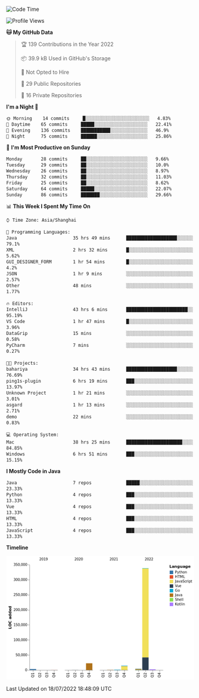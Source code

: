 <!--START_SECTION:waka-->
![Code Time](http://img.shields.io/badge/Code%20Time-0%20secs-blue)

![Profile Views](http://img.shields.io/badge/Profile%20Views-1-blue)

**🐱 My GitHub Data** 

> 🏆 139 Contributions in the Year 2022
 > 
> 📦 39.9 kB Used in GitHub's Storage 
 > 
> 🚫 Not Opted to Hire
 > 
> 📜 29 Public Repositories 
 > 
> 🔑 16 Private Repositories  
 > 
**I'm a Night 🦉** 

```text
🌞 Morning    14 commits     █░░░░░░░░░░░░░░░░░░░░░░░░   4.83% 
🌆 Daytime    65 commits     █████░░░░░░░░░░░░░░░░░░░░   22.41% 
🌃 Evening    136 commits    ███████████░░░░░░░░░░░░░░   46.9% 
🌙 Night      75 commits     ██████░░░░░░░░░░░░░░░░░░░   25.86%

```
📅 **I'm Most Productive on Sunday** 

```text
Monday       28 commits     ██░░░░░░░░░░░░░░░░░░░░░░░   9.66% 
Tuesday      29 commits     ██░░░░░░░░░░░░░░░░░░░░░░░   10.0% 
Wednesday    26 commits     ██░░░░░░░░░░░░░░░░░░░░░░░   8.97% 
Thursday     32 commits     ██░░░░░░░░░░░░░░░░░░░░░░░   11.03% 
Friday       25 commits     ██░░░░░░░░░░░░░░░░░░░░░░░   8.62% 
Saturday     64 commits     █████░░░░░░░░░░░░░░░░░░░░   22.07% 
Sunday       86 commits     ███████░░░░░░░░░░░░░░░░░░   29.66%

```


📊 **This Week I Spent My Time On** 

```text
⌚︎ Time Zone: Asia/Shanghai

💬 Programming Languages: 
Java                     35 hrs 49 mins      ███████████████████░░░░░░   79.1% 
XML                      2 hrs 32 mins       █░░░░░░░░░░░░░░░░░░░░░░░░   5.62% 
GUI_DESIGNER_FORM        1 hr 54 mins        █░░░░░░░░░░░░░░░░░░░░░░░░   4.2% 
JSON                     1 hr 9 mins         ░░░░░░░░░░░░░░░░░░░░░░░░░   2.57% 
Other                    48 mins             ░░░░░░░░░░░░░░░░░░░░░░░░░   1.77%

🔥 Editors: 
IntelliJ                 43 hrs 6 mins       ███████████████████████░░   95.19% 
VS Code                  1 hr 47 mins        █░░░░░░░░░░░░░░░░░░░░░░░░   3.96% 
DataGrip                 15 mins             ░░░░░░░░░░░░░░░░░░░░░░░░░   0.58% 
PyCharm                  7 mins              ░░░░░░░░░░░░░░░░░░░░░░░░░   0.27%

🐱‍💻 Projects: 
bahariya                 34 hrs 43 mins      ███████████████████░░░░░░   76.69% 
ping1s-plugin            6 hrs 19 mins       ███░░░░░░░░░░░░░░░░░░░░░░   13.97% 
Unknown Project          1 hr 21 mins        ░░░░░░░░░░░░░░░░░░░░░░░░░   3.01% 
asgard                   1 hr 13 mins        ░░░░░░░░░░░░░░░░░░░░░░░░░   2.71% 
demo                     22 mins             ░░░░░░░░░░░░░░░░░░░░░░░░░   0.83%

💻 Operating System: 
Mac                      38 hrs 25 mins      █████████████████████░░░░   84.85% 
Windows                  6 hrs 51 mins       ███░░░░░░░░░░░░░░░░░░░░░░   15.15%

```

**I Mostly Code in Java** 

```text
Java                     7 repos             █████░░░░░░░░░░░░░░░░░░░░   23.33% 
Python                   4 repos             ███░░░░░░░░░░░░░░░░░░░░░░   13.33% 
Vue                      4 repos             ███░░░░░░░░░░░░░░░░░░░░░░   13.33% 
HTML                     4 repos             ███░░░░░░░░░░░░░░░░░░░░░░   13.33% 
JavaScript               4 repos             ███░░░░░░░░░░░░░░░░░░░░░░   13.33%

```


**Timeline**

![Chart not found](https://raw.githubusercontent.com/youtiaoguagua/youtiaoguagua/master/charts/bar_graph.png) 


 Last Updated on 18/07/2022 18:48:09 UTC
<!--END_SECTION:waka-->